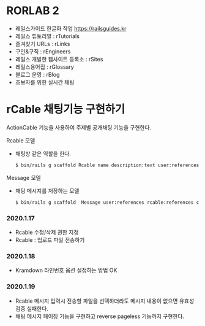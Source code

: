 # RORLAB 2

- 레일스가이드 한글화 작업 https://railsguides.kr
- 레일스 튜토리얼 : rTutorials
- 즐겨찾기 URLs : rLinks
- 구인&구직 : rEngineers
- 레일스 개발한 웹사이트 등록소 : rSites
- 레일스용어집 : rGlossary
- 블로그 운영 : rBlog
- 초보자를 위한 실시간 채팅

# rCable 채팅기능 구현하기

ActionCable 기능을 사용하여 주제별 공개채팅 기능을 구현한다.

Rcable 모델

- 채팅방 같은 역할을 한다.

  ```bash
  $ bin/rails g scaffold Rcable name description:text user:references
  ```

Message 모델

- 채팅 메시지를 저장하는 모델

  ```bash
  $ bin/rails g scaffold  Message user:references rcable:references content:text
  ```

### 2020.1.17

- Rcable 수정/삭제 권한 지정
- Rcable : 업로드 파일 전송하기

### 2020.1.18

- Kramdown 라인번호 옵션 설정하는 방법 OK

### 2020.1.19

- Rcable 메시지 입력시 전송할 파일을 선택하더라도 메시지 내용이 없으면 유효성 검증 실패한다.
- 채팅 메시지 페이징 기능을 구현하고 reverse pageless 기능까지 구현한다.
